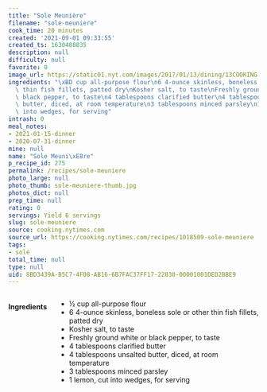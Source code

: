 ```yaml
---
title: "Sole Meunière"
filename: "sole-meuniere"
cook_time: 20 minutes
created: '2021-09-01 09:33:55'
created_ts: 1630488835
description: null
difficulty: null
favorite: 0
image_url: https://static01.nyt.com/images/2017/01/13/dining/13COOKING-SOLE-MEUNIERE2/13COOKING-SOLE-MEUNIERE2-videoHpMedium.jpg
ingredients: "\xBD cup all-purpose flour\n6 4-ounce skinless, boneless sole or other\
  \ thin fish fillets, patted dry\nKosher salt, to taste\nFreshly ground white or\
  \ black pepper, to taste\n4 tablespoons clarified butter\n4 tablespoons unsalted\
  \ butter, diced, at room temperature\n3 tablespoons minced parsley\n1 lemon, cut\
  \ into wedges, for serving"
intrash: 0
meal_notes:
- 2021-01-15-dinner
- 2020-07-31-dinner
mine: null
name: "Sole Meuni\xE8re"
p_recipe_id: 275
permalink: /recipes/sole-meuniere
photo_large: null
photo_thumb: sole-meuniere-thumb.jpg
photos_dict: null
prep_time: null
rating: 0
servings: Yield 6 servings
slug: sole-meuniere
source: cooking.nytimes.com
source_url: https://cooking.nytimes.com/recipes/1018509-sole-meuniere
tags:
- sole
total_time: null
type: null
uid: 8BD3439A-B5C7-4F08-AB16-6B7FAC37FF17-22830-00001001DED2BBE9
---
```

<div class="columns large-7 small-12" id="writeup">	</div><!-- #writeup -->
</div><!-- #row-one -->
<div class="row" id="row-two">	<div class="columns large-4 small-12" id="ingredients"><h4>Ingredients</h4><div class="box box-ingredients content"><ul>
<li>½ cup all-purpose flour</li>
<li>6 4-ounce skinless, boneless sole or other thin fish fillets, patted dry</li>
<li>Kosher salt, to taste</li>
<li>Freshly ground white or black pepper, to taste</li>
<li>4 tablespoons clarified butter</li>
<li>4 tablespoons unsalted butter, diced, at room temperature</li>
<li>3 tablespoons minced parsley</li>
<li>1 lemon, cut into wedges, for serving</li>
</ul>
</div>	</div>	<div class="columns large-6 small-12" id="directions">	</div>